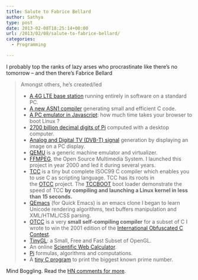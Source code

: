 ```yaml
---
title: Salute to Fabrice Bellard
author: Sathya
type: post
date: 2013-02-08T18:25:14+00:00
url: /2013/02/08/salute-to-fabrice-bellard/
categories:
  - Programming

---
```

I probably top the ranks of lazy arses who procrastinate like there&#8217;s no tomorrow &#8211; and then there&#8217;s Fabrice Bellard

> Amongst others, he&#8217;s created/led
> 
>   * [A 4G LTE base station][1] running entirely in software on a standard PC.
>   * [A new ASN1 compiler][2] generating small and efficient C code.
>   * [A PC emulator in Javascript][3]: how much time takes your browser to boot Linux ?
>   * [2700 billion decimal digits of Pi][4] computed with a desktop computer.
>   * [Analog and Digital TV (DVB-T) signal][5] generation by displaying an image on a PC display.
>   * [QEMU][6] is a generic machine emulator and virtualizer.
>   * [FFMPEG][7], the Open Source Multimedia System. I launched this project in year 2000 and led it during several years.
>   * [TCC][8] is a tiny but complete ISOC99 C compiler which enables you to use C as scripting language. TCC has its roots in the [OTCC][9] project. The [TCCBOOT][10] boot loader demonstrate the speed of TCC **by compiling and launching a Linux kernel in less than 15 seconds.**
>   * [QEmacs][11] (for Quick Emacs) is an emacs clone I began to learn Unicode rendering algorithms, text buffers manipulation and XML/HTML/CSS parsing.
>   * [OTCC][9] is a very **small self-compiling compiler** for a subset of C I wrote to win the 2001 edition of the [International Obfuscated C Contest][12].
>   * [TinyGL][13]: a Small, Free and Fast Subset of OpenGL.
>   * An online [Scientific Web Calculator][14].
>   * [Pi][15] formulas, algorithms and computations.
>   * A [tiny C program][16] to print the biggest known prime number.

Mind Boggling. Read the <a href="https://news.ycombinator.com/item?id=5187585" target="_blank">HN comments for more</a>.

 [1]: https://bellard.org/lte/
 [2]: https://bellard.org/ffasn1/
 [3]: https://bellard.org/jslinux/
 [4]: https://bellard.org/pi/pi2700e9/
 [5]: https://bellard.org/dvbt/
 [6]: https://qemu.org/
 [7]: https://ffmpeg.org/
 [8]: https://bellard.org/tcc/
 [9]: https://bellard.org/otcc/
 [10]: https://bellard.org/tcc/tccboot.html
 [11]: https://bellard.org/qemacs/
 [12]: https://www.ioccc.org/
 [13]: https://bellard.org/TinyGL/
 [14]: https://numcalc.com/
 [15]: https://bellard.org/pi/
 [16]: https://bellard.org/mersenne.html
